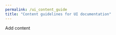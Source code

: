 ```yaml
---
permalink: /ui_content_guide
title: "Content guidelines for UI documentation"
---
```


Add content

<!--
[Add content] progressive disclosure, standards
Content guides - using text vs labels vs tooltips vs redesign 
-->
